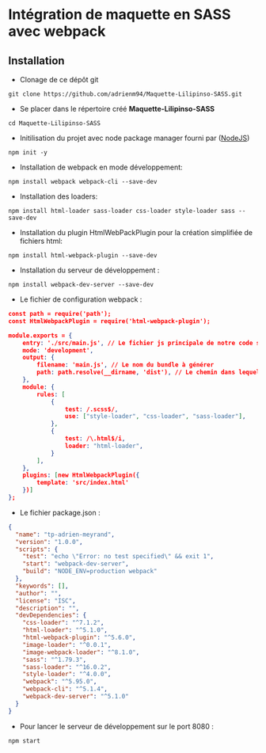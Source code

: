 # Intégration de maquette en SASS avec webpack

## Installation

- Clonage de ce dépôt git 
```shell 
git clone https://github.com/adrienm94/Maquette-Lilipinso-SASS.git
```
- Se placer dans le répertoire créé **Maquette-Lilipinso-SASS**
```shell
cd Maquette-Lilipinso-SASS
```
- Initilisation du projet avec node package manager fourni par ([NodeJS](https://nodejs.org/))
```shell
npm init -y
```
- Installation de webpack en mode développement:
```shell
npm install webpack webpack-cli --save-dev
```
- Installation des loaders:
```shell
npm install html-loader sass-loader css-loader style-loader sass --save-dev
```
- Installation du plugin HtmlWebPackPlugin pour la création simplifiée de fichiers html:
```shell
npm install html-webpack-plugin --save-dev
```
- Installation du serveur de développement :
```shell
npm install webpack-dev-server --save-dev
```
- Le fichier de configuration webpack :
```json
const path = require('path');
const HtmlWebpackPlugin = require('html-webpack-plugin');

module.exports = {
    entry: './src/main.js', // Le fichier js principale de notre code source.
    mode: 'development',
    output: {
        filename: 'main.js', // Le nom du bundle à générer
        path: path.resolve(__dirname, 'dist'), // Le chemin dans lequel le bundle doit être généré
    },
    module: {
        rules: [
            {
                test: /.scss$/,
                use: ["style-loader", "css-loader", "sass-loader"],
            },
            {
                test: /\.html$/i,
                loader: "html-loader",
            }
        ],
    },
    plugins: [new HtmlWebpackPlugin({
        template: 'src/index.html'
    })]
};
```

- Le fichier package.json :
```json
{
  "name": "tp-adrien-meyrand",
  "version": "1.0.0",
  "scripts": {
    "test": "echo \"Error: no test specified\" && exit 1",
    "start": "webpack-dev-server",
    "build": "NODE_ENV=production webpack"
  },
  "keywords": [],
  "author": "",
  "license": "ISC",
  "description": "",
  "devDependencies": {
    "css-loader": "^7.1.2",
    "html-loader": "^5.1.0",
    "html-webpack-plugin": "^5.6.0",
    "image-loader": "^0.0.1",
    "image-webpack-loader": "^8.1.0",
    "sass": "^1.79.3",
    "sass-loader": "^16.0.2",
    "style-loader": "^4.0.0",
    "webpack": "^5.95.0",
    "webpack-cli": "^5.1.4",
    "webpack-dev-server": "^5.1.0"
  }
}
 ```
- Pour lancer le serveur de développement sur le port 8080 :
```shell
npm start
```







 

